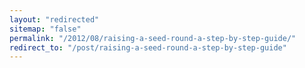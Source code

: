 ```yaml
---
layout: "redirected"
sitemap: "false"
permalink: "/2012/08/raising-a-seed-round-a-step-by-step-guide/"
redirect_to: "/post/raising-a-seed-round-a-step-by-step-guide"
---
```




